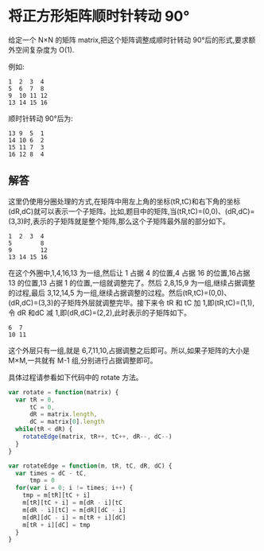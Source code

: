 # 将正方形矩阵顺时针转动 90°

给定一个 N×N 的矩阵 matrix,把这个矩阵调整成顺时针转动 90°后的形式,要求额外空间复杂度为 O(1).

例如:

```
1  2  3  4
5  6  7  8
9  10 11 12
13 14 15 16
```

顺时针转动 90°后为:

```
13 9  5  1
14 10 6  2
15 11 7  3
16 12 8  4
```

## 解答

这里仍使用分圈处理的方式,在矩阵中用左上角的坐标(tR,tC)和右下角的坐标(dR,dC)就可以表示一个子矩阵。比如,题目中的矩阵,当(tR,tC)=(0,0)、(dR,dC)=(3,3)时,表示的子矩阵就是整个矩阵,那么这个子矩阵最外层的部分如下。

```
1  2  3  4
5        8
9        12
13 14 15 16
```

在这个外圈中,1,4,16,13 为一组,然后让 1 占据 4 的位置,4 占据 16 的位置,16占据 13 的位置,13 占据 1 的位置,一组就调整完了。然后 2,8,15,9 为一组,继续占据调整的过程,最后 3,12,14,5 为一组,继续占据调整的过程。然后(tR,tC)=(0,0)、(dR,dC)=(3,3)的子矩阵外层就调整完毕。接下来令 tR 和 tC 加 1,即(tR,tC)=(1,1),令 dR 和dC 减 1,即(dR,dC)=(2,2),此时表示的子矩阵如下。

```
6  7
10 11
```

这个外层只有一组,就是 6,7,11,10,占据调整之后即可。所以,如果子矩阵的大小是 M×M,一共就有 M-1 组,分别进行占据调整即可。

具体过程请参看如下代码中的 rotate 方法。

```js
var rotate = function(matrix) {
  var tR = 0,
      tC = 0,
      dR = matrix.length,
      dC = matrix[0].length
  while(tR < dR) {
    rotateEdge(matrix, tR++, tC++, dR--, dC--)
  }
}

var rotateEdge = function(m, tR, tC, dR, dC) {
  var times = dC - tC,
      tmp = 0
  for(var i = 0; i != times; i++) {
    tmp = m[tR][tC + i]
    m[tR][tC + i] = m[dR - i][tC
    m[dR - i][tC] = m[dR][dC - i]
    m[dR][dC - i] = m[tR + i][dC]
    m[tR + i][dC] = tmp
  }
}
```
